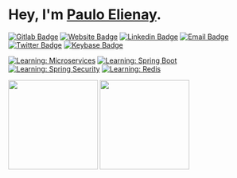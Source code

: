 # Hey, I'm [Paulo Elienay](https://pauloelienay.com).

[![Gitlab Badge](https://img.shields.io/badge/-Gitlab-1a1b27?style=flat-square&logo=Gitlab&logoColor=white)](https://gitlab.com/paulo-e)
[![Website Badge](https://img.shields.io/badge/Website-1a1b27?style=flat-square&logo=google-chrome&logoColor=white)](https://pauloelienay.com)
[![Linkedin Badge](https://img.shields.io/badge/-LinkedIn-1a1b27?style=flat-square&logo=Linkedin&logoColor=white)](https://www.linkedin.com/in/paulo-elienay-247a19182/)
[![Email Badge](https://img.shields.io/badge/-Email-1a1b27?logo=Gmail&&logoColor=white&style=flat-square)](https://pauloelienay.com/#contact)
[![Twitter Badge](https://img.shields.io/badge/-Twitter-1a1b27?style=flat-square&logo=Twitter&logoColor=white)](https://twitter.com/elienaycodes)
[![Keybase Badge](https://img.shields.io/badge/-Keybase-1a1b27?style=flat-square&logo=Keybase&logoColor=white)](https://keybase.io/pauloelienay)

[![Learning: Microservices](https://img.shields.io/badge/learning-microservices-1a1b27?style=flat-square&labelColor=2b3752)](https://github.com/paulo-e/signals)
[![Learning: Spring Boot](https://img.shields.io/badge/learning-spring--boot-1a1b27?style=flat-square&labelColor=2b3752)](https://github.com/paulo-e/signals)
[![Learning: Spring Security](https://img.shields.io/badge/learning-spring--security-1a1b27?style=flat-square&labelColor=2b3752)](https://github.com/paulo-e/signals)
[![Learning: Redis](https://img.shields.io/badge/learning-redis-1a1b27?style=flat-square&labelColor=2b3752)](https://github.com/paulo-e/signals)

<p>
  <img height="180em" src="https://github-readme-stats.vercel.app/api?username=paulo-e&show_icons=true&hide_border=true&&count_private=true&include_all_commits=true&theme=tokyonight" />
  <img height="180em" src="https://github-readme-stats.vercel.app/api/top-langs/?username=paulo-e&exclude_repo=KNN-Image-Classification&show_icons=true&hide_border=true&layout=compact&langs_count=8&theme=tokyonight"/>
</p>
